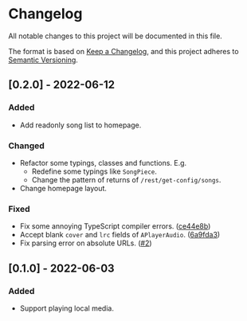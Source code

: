 # Changelog

All notable changes to this project will be documented in this file.

The format is based on [Keep a Changelog](https://keepachangelog.com/en/1.0.0/),
and this project adheres to [Semantic Versioning](https://semver.org/spec/v2.0.0.html).

## [0.2.0] - 2022-06-12

### Added

- Add readonly song list to homepage.

### Changed

- Refactor some typings, classes and functions. E.g.
  - Redefine some typings like `SongPiece`.
  - Change the pattern of returns of `/rest/get-config/songs`.
- Change homepage layout.

### Fixed

- Fix some annoying TypeScript compiler errors. ([ce44e8b](https://github.com/LittleYe233/MusicHub/commit/ce44e8bfa078640e025ac9a61a228a4a54b844d6))
- Accept blank `cover` and `lrc` fields of `APlayerAudio`. ([6a9fda3](https://github.com/LittleYe233/MusicHub/commit/6a9fda399856d5b4570738ba5a74fcd6a577cea8))
- Fix parsing error on absolute URLs. ([#2](https://github.com/LittleYe233/MusicHub/issues/2))

## [0.1.0] - 2022-06-03

### Added

- Support playing local media.